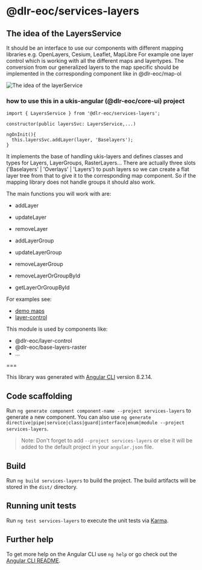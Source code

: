 # @dlr-eoc/services-layers


## The idea of the LayersService

It should be an interface to use our components with different mapping libraries e.g. OpenLayers, Cesium, Leaflet, MapLibre
For example one layer control which is working with all the different maps and layertypes. 
The conversion from our generalized layers to the map specific should be implemented in the corresponding component like in @dlr-eoc/map-ol 


![The idea of the layerService](assets/TheIdeaOfTheUkisLayerService.svg)
### how to use this in a ukis-angular (@dlr-eoc/core-ui) project
```
import { LayersService } from '@dlr-eoc/services-layers';
```

```
constructor(public layersSvc: LayersService,...)
```

```
ngOnInit(){
  this.layersSvc.addLayer(layer, 'Baselayers');
}
```

It implements the base of handling ukis-layers and defines classes and types for Layers, LayerGroups, RasterLayers... 
There are actually three slots ('Baselayers' | 'Overlays' | 'Layers') to push layers so we can create a flat layer tree from that to give it to the corresponding map component. So if the mapping library does not handle groups it should also work.


The main functions you will work with are:
- addLayer
- updateLayer
- removeLayer

- addLayerGroup
- updateLayerGroup
- removeLayerGroup

- removeLayerOrGroupById
- getLayerOrGroupById


For examples see:
- [demo maps](../demo-maps/README.md)
- [layer-control](../layer-control/src/lib/base-layer-control/base-layer-control.component.ts)


This module is used by components like:
- @dlr-eoc/layer-control
- @dlr-eoc/base-layers-raster
- ...



===

This library was generated with [Angular CLI](https://github.com/angular/angular-cli) version 8.2.14.

## Code scaffolding

Run `ng generate component component-name --project services-layers` to generate a new component. You can also use `ng generate directive|pipe|service|class|guard|interface|enum|module --project services-layers`.
> Note: Don't forget to add `--project services-layers` or else it will be added to the default project in your `angular.json` file. 

## Build

Run `ng build services-layers` to build the project. The build artifacts will be stored in the `dist/` directory.

## Running unit tests

Run `ng test services-layers` to execute the unit tests via [Karma](https://karma-runner.github.io).

## Further help

To get more help on the Angular CLI use `ng help` or go check out the [Angular CLI README](https://github.com/angular/angular-cli/blob/master/README.md).
